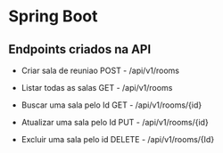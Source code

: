 # Spring Boot

## Endpoints criados na API

* Criar sala de reuniao
POST - /api/v1/rooms

* Listar todas as salas
GET - /api/v1/rooms

* Buscar uma sala pelo Id
GET - /api/v1/rooms/{id}

* Atualizar uma sala pelo Id
PUT - /api/v1/rooms/{id}

* Excluir uma sala pelo id
DELETE - /api/v1/rooms/{Id}